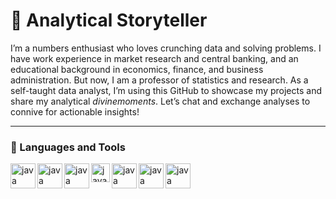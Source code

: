# 🎀 Analytical Storyteller
I’m a numbers enthusiast who loves crunching data and solving problems. I have work experience in market research and central banking, and an educational background in economics, finance, and business administration. But now, I am a professor of statistics and research. As a self-taught data analyst, I’m using this GitHub to showcase my projects and share my analytical *divinemoments*. Let’s chat and exchange analyses to connive for actionable insights!

---

### 📌 Languages and Tools

<img align="left" alt="java" width="40px" style="padding-right;10px;" src="https://github.com/sempostma/office365-icons/blob/master/png/256/excel.png" />
<img align="left" alt="java" width="40px" style="padding-right;10px;" src="https://cdn.jsdelivr.net/gh/devicons/devicon@latest/icons/microsoftsqlserver/microsoftsqlserver-original.svg" />
<img align="left" alt="java" width="40px" style="padding-right;10px;" src="https://cdn.jsdelivr.net/gh/devicons/devicon@latest/icons/python/python-original.svg" /> 
<img align="left" alt="java" width="30px" style="padding-right;10px;" src="https://github.com/microsoft/PowerBI-Icons/blob/main/SVG/Power-BI.svg" />
<img align="left" alt="java" width="40px" style="padding-right;10px;" src="https://cdn.jsdelivr.net/gh/devicons/devicon@latest/icons/github/github-original.svg" />     
<img align="left" alt="java" width="40px" style="padding-right;10px;" src="https://cdn.jsdelivr.net/gh/devicons/devicon@latest/icons/wordpress/wordpress-original.svg" />
<img align="left" alt="java" width="40px" style="padding-right;10px;" src="https://cdn.jsdelivr.net/gh/devicons/devicon@latest/icons/canva/canva-original.svg" />

